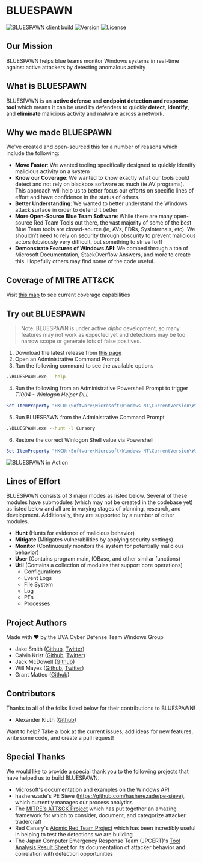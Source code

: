 # BLUESPAWN

[![BLUESPAWN client build](https://github.com/ION28/BLUESPAWN/workflows/BLUESPAWN%20client%20build/badge.svg)](https://github.com/ION28/BLUESPAWN/actions) ![Version](https://img.shields.io/github/v/release/ION28/BLUESPAWN?include_prereleases) ![License](https://img.shields.io/github/license/ION28/BLUESPAWN)

## Our Mission
BLUESPAWN helps blue teams monitor Windows systems in real-time against active attackers by detecting anomalous activity

## What is BLUESPAWN
BLUESPAWN is an **active defense** and **endpoint detection and response tool** which means it can be used by defenders to quickly **detect**, **identify**, and **eliminate** malicious activity and malware across a network.

## Why we made BLUESPAWN
We've created and open-sourced this for a number of reasons which include the following:
* **Move Faster**: We wanted tooling specifically designed to quickly identify malicious activity on a system
* **Know our Coverage**: We wanted to know exactly what our tools could detect and not rely on blackbox software as much (ie AV programs). This approach will help us to better focus our efforts on specific lines of effort and have confidence in the status of others.
* **Better Understanding**: We wanted to better understand the Windows attack surface in order to defend it better
* **More Open-Source Blue Team Software**: While there are many open-source Red Team Tools out there, the vast majority of some of the best Blue Team tools are closed-source (ie, AVs, EDRs, SysInternals, etc). We shouldn't need to rely on security through obscurity to prevent malicious actors (obviously very difficult, but something to strive for!)
* **Demonstrate Features of Windows API**: We combed through a ton of Microsoft Documentation, StackOverflow Answers, and more to create this. Hopefully others may find some of the code useful.

## Coverage of MITRE ATT&CK
Visit [this map](https://ion28.github.io/BLUESPAWN/#layerURL=https%3A%2F%2Fion28.github.io%2FBLUESPAWN%2Fassets%2Fcoverage.json) to see current coverage capabilities

## Try out BLUESPAWN 
> Note: BLUESPAWN is under active *alpha* development, so many features may not work as expected yet and detections may be too narrow scope or generate lots of false positives.
1. Download the latest release from [this page](https://github.com/ION28/BLUESPAWN/releases)
2. Open an Administrative Command Prompt
3. Run the following command to see the available options
```cmd
.\BLUESPAWN.exe --help
```
4. Run the following from an Administrative Powershell Prompt to trigger *T1004 - Winlogon Helper DLL*
```powershell
Set-ItemProperty "HKCU:\Software\Microsoft\Windows NT\CurrentVersion\Winlogon\" "Shell" "explorer.exe, #{binary_to_execute}" -Force
```
5. Run BLUESPAWN from the Administrative Command Prompt
```cmd
.\BLUESPAWN.exe --hunt -l Cursory
```
6. Restore the correct Winlogon Shell value via Powershell
```powershell
Set-ItemProperty "HKCU:\Software\Microsoft\Windows NT\CurrentVersion\Winlogon\" "Shell" "explorer.exe" -Force
```
![BLUESPAWN in Action](https://user-images.githubusercontent.com/3931697/65073414-d11df500-d960-11e9-9516-7e310996d889.png)

## Lines of Effort
BLUESPAWN consists of 3 major modes as listed below. Several of these modules have submodules (which may not be created in the codebase yet) as listed below and all are in varying stages of planning, research, and development. Additionally, they are supported by a number of other modules.
* **Hunt** (Hunts for evidence of malicious behavior)
* **Mitigate** (Mitigates vulnerabilities by applying security settings)
* **Monitor** (Continuously monitors the system for potentially malicious behavior)
* **User** (Contains program main, IOBase, and other similar functions)
* **Util** (Contains a collection of modules that support core operations)
    * Configurations
    * Event Logs
    * File System
    * Log
    * PEs
    * Processes

## Project Authors
Made with :heart: by the UVA Cyber Defense Team Windows Group
* Jake Smith ([Github](https://github.com/ION28), [Twitter](https://twitter.com/jtsmith282))
* Calvin Krist ([Github](https://github.com/CalvinKrist), [Twitter](https://twitter.com/CalvinKrist))
* Jack McDowell ([Github](https://github.com/jnmcd/))
* Will Mayes ([Github](https://github.com/wtm99), [Twitter](https://twitter.com/will_mayes99))
* Grant Matteo ([Github](https://github.com/GrantMatteo))

## Contributors
Thanks to all of the folks listed below for their contributions to BLUESPAWN!
* Alexander Kluth ([Github](https://github.com/alexclooze))

Want to help? Take a look at the current issues, add ideas for new features, write some code, and create a pull request!

## Special Thanks
We would like to provide a special thank you to the following projects that have helped us to build BLUESPAWN:
* Microsoft's documentation and examples on the Windows API
* hasherezade's PE Sieve (https://github.com/hasherezade/pe-sieve), which currently manages our process analytics
* The [MITRE's ATT&CK Project](https://attack.mitre.org/) which has put together an amazing framework for which to consider, document, and categorize attacker tradercraft
* Red Canary's [Atomic Red Team Project](https://github.com/redcanaryco/atomic-red-team) which has been incredibly useful in helping to test the detections we are building
* The Japan Computer Emergency Response Team (JPCERT)'s [Tool Analysis Result Sheet](https://jpcertcc.github.io/ToolAnalysisResultSheet/) for its documentation of attacker behavior and correlation with detection opportunities

